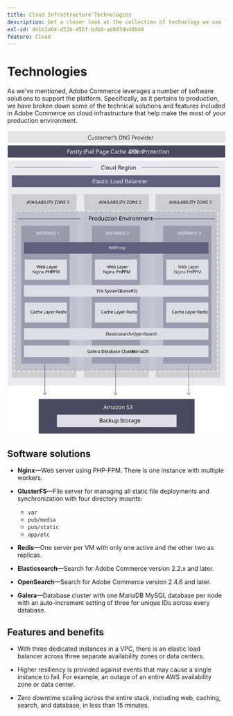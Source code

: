 ```yaml
---
title: Cloud Infrastructure Technologies
description: Get a closer look at the collection of technology we use for Adobe Commerce on cloud infrastructure.
exl-id: de1b3a64-d32b-455f-bdb0-ad883dedd6d4
feature: Cloud
---
```

# Technologies

As we've mentioned, Adobe Commerce leverages a number of software solutions to support the platform. Specifically, as it pertains to production, we have broken down some of the technical solutions and features included in Adobe Commerce on cloud infrastructure that help make the most of your production environment.

![Diagram showing the Adobe Commerce on cloud infrastructure technology](../../../assets/playbooks/infrastructure-technology.svg)

## Software solutions

- **Nginx**—Web server using PHP-FPM. There is one instance with multiple workers.

- **GlusterFS**—File server for managing all static file deployments and synchronization with four directory mounts:
  - `var`
  - `pub/media`
  - `pub/static`
  - `app/etc`

- **Redis**—One server per VM with only one active and the other two as replicas.

- **Elasticsearch**—Search for Adobe Commerce version 2.2.x and later.

- **OpenSearch**—Search for Adobe Commerce version 2.4.6 and later.

- **Galera**—Database cluster with one MariaDB MySQL database per node with an auto-increment setting of three for unique IDs across every database.

## Features and benefits

- With three dedicated instances in a VPC, there is an elastic load balancer across three separate availability zones or data centers.

- Higher resiliency is provided against events that may cause a single instance to fail. For example, an outage of an entire AWS availability zone or data center.

- Zero downtime scaling across the entire stack, including web, caching, search, and database, in less than 15 minutes.
